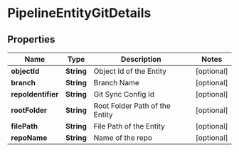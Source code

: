 # PipelineEntityGitDetails

## Properties
Name | Type | Description | Notes
------------ | ------------- | ------------- | -------------
**objectId** | **String** | Object Id of the Entity |  [optional]
**branch** | **String** | Branch Name |  [optional]
**repoIdentifier** | **String** | Git Sync Config Id |  [optional]
**rootFolder** | **String** | Root Folder Path of the Entity |  [optional]
**filePath** | **String** | File Path of the Entity |  [optional]
**repoName** | **String** | Name of the repo |  [optional]
